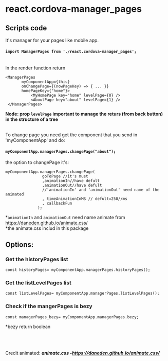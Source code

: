# react.cordova-manager_pages

## Scripts code
It's manager for your pages like mobile app.<br>

#### `import ManagerPages from './react.cordova-manager_pages';`

<br>
In the render function return

 ```
 <ManagerPages
        myComponentApp={this}
        onChangePage={(nowPageKey) => { ... }}    
        homePageKey={"home"}>
            <MyHomePage key="home" levelPage={0} />
            <AboutPage key="about" levelPage={1} />
  </ManagerPages>
```
**Node: prop `levelPage` important to manage the returs (from back button) in the structure of a tree**<br><br>

To change page you need get the component that you send in 'myComponentApp' and do:
#### `myComponentApp.managerPages.changePage("about");` 
the option to changePage it's:
```
myComponentApp.managerPages.changePage(
                goToPage //it's must
                ,animationIn//have defult
                ,animationOut//have defult
                //'animationIn' and 'animationOut' need name of the animated
                , timeAnimationInMS // defult=250//ms
                , callbackFun
              );
```
*`animationIn` and `animationOut` need name animate from https://daneden.github.io/animate.css/  <br> 
*the animate.css includ in this package

## Options:

### Get the historyPages list
```
const historyPages= myComponentApp.managerPages.historyPages();
```

### Get the listLevelPages list
```
const listLevelPages= myComponentApp.managerPages.listLevelPages();
```


### Check if the mangerPages is bezy
```
const managerPages_bezy= myComponentApp.managerPages.bezy;
```
*bezy return boolean  
<br><br><br>

Credit animated:
 ***animate.css -https://daneden.github.io/animate.css/***
